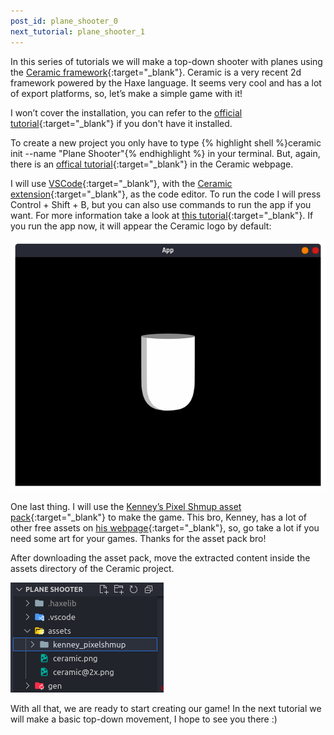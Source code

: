 ```yaml
---
post_id: plane_shooter_0
next_tutorial: plane_shooter_1
---
```


In this series of tutorials we will make a top-down shooter with planes using the [Ceramic framework](https://ceramic-engine.com){:target="_blank"}. Ceramic is a very recent 2d framework powered by the Haxe language. It seems very cool and has a lot of export platforms, so, let’s make a simple game with it!

<!--more-->

I won’t cover the installation, you can refer to the [official tutorial](https://ceramic-engine.com/guides/getting-started/install-ceramic/){:target="_blank"} if you don't have it installed.

To create a new project you only have to type {% highlight shell %}ceramic init --name "Plane Shooter"{% endhighlight %} in your terminal. But, again, there is an [offical tutorial](https://ceramic-engine.com/guides/getting-started/your-first-project/){:target="_blank"} in the Ceramic webpage.

I will use [VSCode](https://code.visualstudio.com){:target="_blank"}, with the [Ceramic extension](https://marketplace.visualstudio.com/items?itemName=jeremyfa.ceramic){:target="_blank"}, as the code editor. To run the code I will press Control + Shift + B, but you can also use commands to run the app if you want. For more information take a look at [this tutorial](https://ceramic-engine.com/guides/getting-started/editing-your-project/){:target="_blank"}. If you run the app now, it will appear the Ceramic logo by default:

![default app](/assets/images/plane_shooter/0/default_app.png)

One last thing. I will use the [Kenney’s Pixel Shmup asset pack](https://www.kenney.nl/assets/pixel-shmup){:target="_blank"} to make the game. This bro, Kenney, has a lot of other free assets on [his webpage](https://www.kenney.nl){:target="_blank"}, so, go take a lot if you need some art for your games. Thanks for the asset pack bro!

After downloading the asset pack, move the extracted content inside the assets directory of the Ceramic project.

![asset pack inside assets directory](/assets/images/plane_shooter/0/asset_pack_inside_assets_directory.png)

With all that, we are ready to start creating our game! In the next tutorial we will make a basic top-down movement, I hope to see you there :)